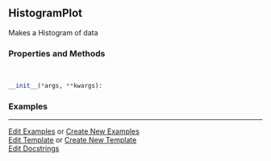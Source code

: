 ## <a id="McUtils.Plots.Plots.HistogramPlot">HistogramPlot</a>
Makes a Histogram of data

### Properties and Methods
<a id="McUtils.Plots.Plots.HistogramPlot.__init__" class="docs-object-method">&nbsp;</a>
```python
__init__(*args, **kwargs): 
```

### Examples


___

[Edit Examples](https://github.com/McCoyGroup/References/edit/gh-pages/Documentation/examples/McUtils/Plots/Plots/HistogramPlot.md) or 
[Create New Examples](https://github.com/McCoyGroup/References/new/gh-pages/?filename=Documentation/examples/McUtils/Plots/Plots/HistogramPlot.md) <br/>
[Edit Template](https://github.com/McCoyGroup/References/edit/gh-pages/Documentation/templates/McUtils/Plots/Plots/HistogramPlot.md) or 
[Create New Template](https://github.com/McCoyGroup/References/new/gh-pages/?filename=Documentation/templates/McUtils/Plots/Plots/HistogramPlot.md) <br/>
[Edit Docstrings](https://github.com/McCoyGroup/McUtils/edit/master/Plots/Plots.py?message=Update%20Docs)